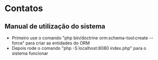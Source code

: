 # Contatos
## Manual de utilização do sistema

- Primeiro use o comando "php bin/doctrine orm:schema-tool:create --force" para criar as entidades do ORM
- Depois rode o comando "php -S localhost:8080 index.php" para o sistema funcionar
